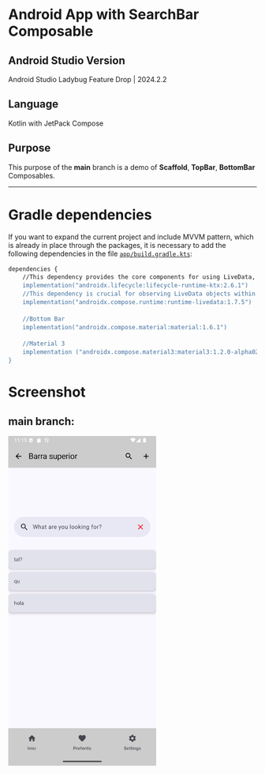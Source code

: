 # Android App with SearchBar Composable
## Android Studio Version
Android Studio Ladybug Feature Drop | 2024.2.2

## Language
Kotlin with JetPack Compose

## Purpose
This purpose of the **main** branch is a demo of **Scaffold**, **TopBar**, **BottomBar** Composables.

---

# Gradle dependencies
If you want to expand the current project and include MVVM pattern, which is already in place through the packages, it is necessary to add the following dependencies in the file [`app/build.gradle.kts`](app/build.gradle.kts):

``` bash
dependencies {
    //This dependency provides the core components for using LiveData, ViewModel, and other lifecycle-aware components in your Android app. It's essential for implementing the MVVM architecture.
    implementation("androidx.lifecycle:lifecycle-runtime-ktx:2.6.1")
    //This dependency is crucial for observing LiveData objects within your Compose UI. It provides the observeAsState() function, which allows you to convert LiveData values into Compose state, enabling your UI to automatically update when the LiveData changes. Explanation:
    implementation("androidx.compose.runtime:runtime-livedata:1.7.5")

    //Bottom Bar
    implementation("androidx.compose.material:material:1.6.1")

    //Material 3
    implementation ("androidx.compose.material3:material3:1.2.0-alpha02")
}
```

# Screenshot
## main branch:
<img src="app/screenshot/screenshot_1.png" alt="App activity" width="300"/>
